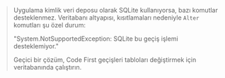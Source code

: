> Uygulama kimlik veri deposu olarak SQLite kullanıyorsa, bazı komutlar desteklenmez. Veritabanı altyapısı, kısıtlamaları nedeniyle `Alter` komutları şu özel durum:
>
> "System.NotSupportedException: SQLite bu geçiş işlemi desteklemiyor." 
>
> Geçici bir çözüm, Code First geçişleri tabloları değiştirmek için veritabanında çalıştırın.
